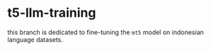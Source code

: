 # t5-llm-training

this branch is dedicated to fine-tuning the `mt5` model on indonesian language datasets.

